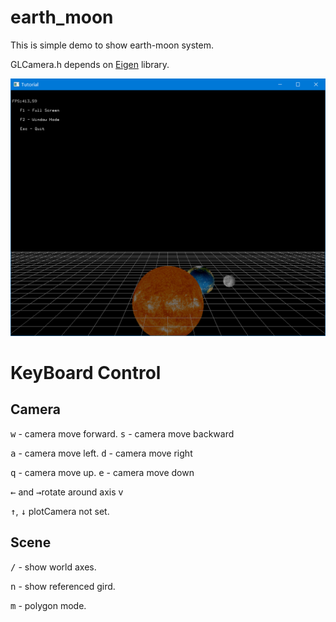 # earth_moon
This is simple demo to show earth-moon system.

GLCamera.h depends on [Eigen](http://eigen.tuxfamily.org/index.php?title=Main_Page) library.

![Demo](https://github.com/renhaofan/earth_moon/blob/main/images/solar.png) 
# KeyBoard Control
## Camera
<kbd>w</kbd> - camera move forward. <kbd>s</kbd> - camera move backward 

<kbd>a</kbd> - camera move left. <kbd>d</kbd> - camera move right 

<kbd>q</kbd> - camera move up. <kbd>e</kbd> - camera move down

<kbd>←</kbd> and <kbd>→</kbd>rotate around axis v

<kbd>↑</kbd>, <kbd>↓</kbd> plotCamera not set.
## Scene

<kbd>/</kbd> - show world axes.

<kbd>n</kbd> - show referenced gird. 

<kbd>m</kbd> - polygon mode. 